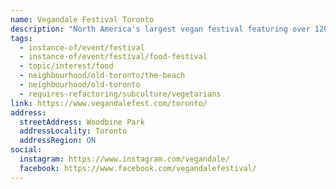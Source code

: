 ```yaml
---
name: Vegandale Festival Toronto
description: "North America's largest vegan festival featuring over 120 vendors from across North America offering vegan food, drinks, and merchandise. Where music, interactive art, hundreds of vendors, and thousands of people come together to realize a world without animal exploitation. An all-day celebration featuring comfort food, craft beverages, live entertainment, and interactive art installations."
tags:
  - instance-of/event/festival
  - instance-of/event/festival/food-festival
  - topic/interest/food
  - neighbourhood/old-toronto/the-beach
  - neighbourhood/old-toronto
  - requires-refactoring/subculture/vegetarians
link: https://www.vegandalefest.com/toronto/
address:
  streetAddress: Woodbine Park
  addressLocality: Toronto
  addressRegion: ON
social:
  instagram: https://www.instagram.com/vegandale/
  facebook: https://www.facebook.com/vegandalefestival/
---
```

